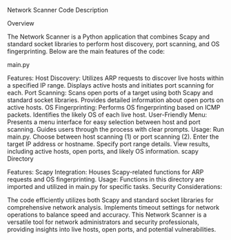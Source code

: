 Network Scanner Code Description

Overview

The Network Scanner is a Python application that combines Scapy and standard socket libraries to perform host discovery, port scanning, and OS fingerprinting. Below are the main features of the code:

main.py

Features:
Host Discovery:
Utilizes ARP requests to discover live hosts within a specified IP range.
Displays active hosts and initiates port scanning for each.
Port Scanning:
Scans open ports of a target using both Scapy and standard socket libraries.
Provides detailed information about open ports on active hosts.
OS Fingerprinting:
Performs OS fingerprinting based on ICMP packets.
Identifies the likely OS of each live host.
User-Friendly Menu:
Presents a menu interface for easy selection between host and port scanning.
Guides users through the process with clear prompts.
Usage:
Run main.py.
Choose between host scanning (1) or port scanning (2).
Enter the target IP address or hostname.
Specify port range details.
View results, including active hosts, open ports, and likely OS information.
scapy Directory

Features:
Scapy Integration:
Houses Scapy-related functions for ARP requests and OS fingerprinting.
Usage:
Functions in this directory are imported and utilized in main.py for specific tasks.
Security Considerations:

The code efficiently utilizes both Scapy and standard socket libraries for comprehensive network analysis.
Implements timeout settings for network operations to balance speed and accuracy.
This Network Scanner is a versatile tool for network administrators and security professionals, providing insights into live hosts, open ports, and potential vulnerabilities.
